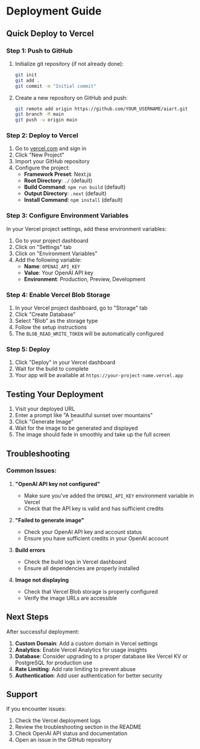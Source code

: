 # Deployment Guide

## Quick Deploy to Vercel

### Step 1: Push to GitHub

1. Initialize git repository (if not already done):
   ```bash
   git init
   git add .
   git commit -m "Initial commit"
   ```

2. Create a new repository on GitHub and push:
   ```bash
   git remote add origin https://github.com/YOUR_USERNAME/aiart.git
   git branch -M main
   git push -u origin main
   ```

### Step 2: Deploy to Vercel

1. Go to [vercel.com](https://vercel.com) and sign in
2. Click "New Project"
3. Import your GitHub repository
4. Configure the project:
   - **Framework Preset**: Next.js
   - **Root Directory**: `./` (default)
   - **Build Command**: `npm run build` (default)
   - **Output Directory**: `.next` (default)
   - **Install Command**: `npm install` (default)

### Step 3: Configure Environment Variables

In your Vercel project settings, add these environment variables:

1. Go to your project dashboard
2. Click on "Settings" tab
3. Click on "Environment Variables"
4. Add the following variable:
   - **Name**: `OPENAI_API_KEY`
   - **Value**: Your OpenAI API key
   - **Environment**: Production, Preview, Development

### Step 4: Enable Vercel Blob Storage

1. In your Vercel project dashboard, go to "Storage" tab
2. Click "Create Database"
3. Select "Blob" as the storage type
4. Follow the setup instructions
5. The `BLOB_READ_WRITE_TOKEN` will be automatically configured

### Step 5: Deploy

1. Click "Deploy" in your Vercel dashboard
2. Wait for the build to complete
3. Your app will be available at `https://your-project-name.vercel.app`

## Testing Your Deployment

1. Visit your deployed URL
2. Enter a prompt like "A beautiful sunset over mountains"
3. Click "Generate Image"
4. Wait for the image to be generated and displayed
5. The image should fade in smoothly and take up the full screen

## Troubleshooting

### Common Issues:

1. **"OpenAI API key not configured"**
   - Make sure you've added the `OPENAI_API_KEY` environment variable in Vercel
   - Check that the API key is valid and has sufficient credits

2. **"Failed to generate image"**
   - Check your OpenAI API key and account status
   - Ensure you have sufficient credits in your OpenAI account

3. **Build errors**
   - Check the build logs in Vercel dashboard
   - Ensure all dependencies are properly installed

4. **Image not displaying**
   - Check that Vercel Blob storage is properly configured
   - Verify the image URLs are accessible

## Next Steps

After successful deployment:

1. **Custom Domain**: Add a custom domain in Vercel settings
2. **Analytics**: Enable Vercel Analytics for usage insights
3. **Database**: Consider upgrading to a proper database like Vercel KV or PostgreSQL for production use
4. **Rate Limiting**: Add rate limiting to prevent abuse
5. **Authentication**: Add user authentication for better security

## Support

If you encounter issues:
1. Check the Vercel deployment logs
2. Review the troubleshooting section in the README
3. Check OpenAI API status and documentation
4. Open an issue in the GitHub repository
